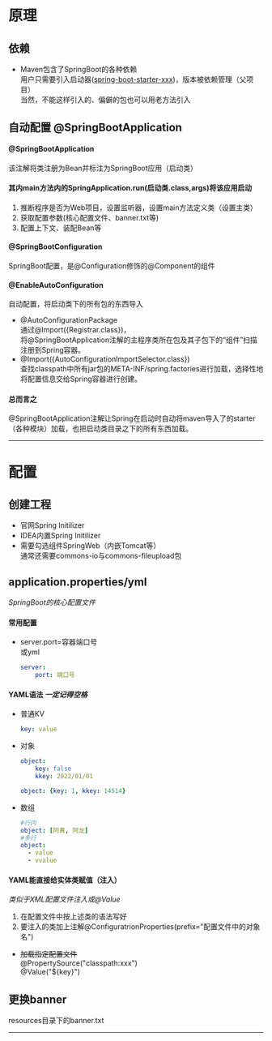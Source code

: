 # 原理

## 依赖
*   Maven包含了SpringBoot的各种依赖  
    用户只需要引入启动器([spring-boot-starter-xxx](https://docs.spring.io/spring-boot/docs/current/reference/html/using.html#using.build-systems.starters))，版本被依赖管理（父项目）  
    当然，不能这样引入的、偏僻的包也可以用老方法引入

## 自动配置 @SpringBootApplication
#### @SpringBootApplication
该注解将类注册为Bean并标注为SpringBoot应用（启动类）  
#### 其内main方法内的SpringApplication.run(启动类.class,args)将该应用启动  
1.  推断程序是否为Web项目，设置监听器，设置main方法定义类（设置主类）
2.  获取配置参数(核心配置文件、banner.txt等)
3.  配置上下文、装配Bean等
#### @SpringBootConfiguration  
SpringBoot配置，是@Configuration修饰的@Component的组件
#### @EnableAutoConfiguration  
自动配置，将启动类下的所有包的东西导入    
*   @AutoConfigurationPackage  
    通过@Import({Registrar.class})，  
    将@SpringBootApplication注解的主程序类所在包及其子包下的“组件”扫描注册到Spring容器。
*   @Import({AutoConfigurationImportSelector.class})  
    查找classpath中所有jar包的META-INF/spring.factories进行加载，选择性地将配置信息交给Spring容器进行创建。
#### 总而言之
@SpringBootApplication注解让Spring在启动时自动将maven导入了的starter（各种模块）加载，也把启动类目录之下的所有东西加载。

---

# 配置

## 创建工程
*   官网Spring Initilizer
*   IDEA内置Spring Initilizer
*   需要勾选组件SpringWeb（内嵌Tomcat等）  
    通常还需要commons-io与commons-fileupload包  

## application.properties/yml
*SpringBoot的核心配置文件*
#### 常用配置
*   server.port=容器端口号  
    或yml
    ```yml
    server:
        port: 端口号
    ```
#### YAML语法 *一定记得空格*
*   普通KV
    ```yml
    key: value
    ```
*   对象
    ```yml
    object:
        key: false
        kkey: 2022/01/01
    ```
    ```yml
    object: {key: 1, kkey: 14514}
    ```
*   数组
    ```yml
    #行内
    object: [阿黄, 阿龙]
    #多行
    object:
      - value
      - vvalue
    ```
#### YAML能直接给实体类赋值（注入）
*类似于XML配置文件注入或@Value*
1.  在配置文件中按上述类的语法写好
2.  要注入的类加上注解@ConfiguratrionProperties(prefix="配置文件中的对象名")
*   ~~加载指定配置文件~~  
    @PropertySource("classpath:xxx")  
    @Value("${key}")

## 更换banner
resources目录下的banner.txt

---